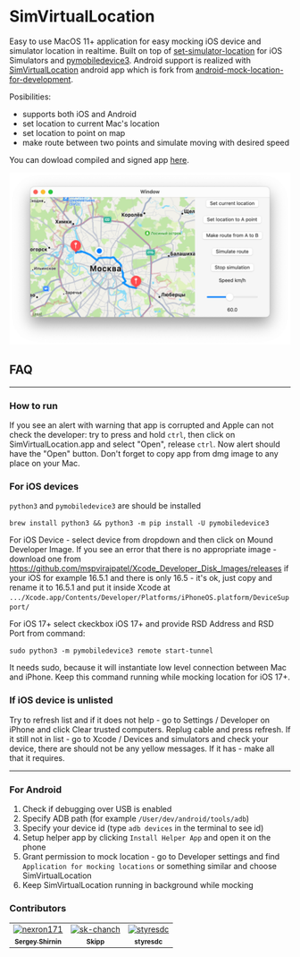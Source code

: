 # SimVirtualLocation

Easy to use MacOS 11+ application for easy mocking iOS device and simulator location in realtime. Built on top of  [set-simulator-location](https://github.com/MobileNativeFoundation/set-simulator-location) for iOS Simulators and [pymobiledevice3](https://github.com/doronz88/pymobiledevice3). Android support is realized with [SimVirtualLocation](https://github.com/nexron171/android-mock-location-for-development) android app which is fork from [android-mock-location-for-development](https://github.com/amotzte/android-mock-location-for-development).

Posibilities:
- supports both iOS and Android
- set location to current Mac's location
- set location to point on map
- make route between two points and simulate moving with desired speed

You can dowload compiled and signed app [here](https://github.com/nexron171/SimVirtualLocation/releases).

![App Screen Shot](https://raw.githubusercontent.com/nexron171/SimVirtualLocation/master/assets/screenshot.png)

## FAQ
---
### How to run
If you see an alert with warning that app is corrupted and Apple can not check the developer: try to press and hold `ctrl`, then click on SimVirtualLocation.app and select "Open", release `ctrl`. Now alert should have the "Open" button. Don't forget to copy app from dmg image to any place on your Mac.

### For iOS devices
`python3` and `pymobiledevice3` are should be installed

```shell
brew install python3 && python3 -m pip install -U pymobiledevice3
```

For iOS Device - select device from dropdown and then click on Mound Developer Image. If you see an error that there is no appropriate image - download one from https://github.com/mspvirajpatel/Xcode_Developer_Disk_Images/releases if your iOS for example 16.5.1 and there is only 16.5 - it's ok, just copy and rename it to 16.5.1 and put it inside Xcode at `.../Xcode.app/Contents/Developer/Platforms/iPhoneOS.platform/DeviceSupport/`

For iOS 17+ select ckeckbox iOS 17+ and provide RSD Address and RSD Port from command:
```shell
sudo python3 -m pymobiledevice3 remote start-tunnel
```
It needs sudo, because it will instantiate low level connection between Mac and iPhone. Keep this command running while mocking location for iOS 17+.

### If iOS device is unlisted

Try to refresh list and if it does not help - go to Settings / Developer on iPhone and click Clear trusted computers. Replug cable and press refresh. If it still not in list - go to Xcode / Devices and simulators and check your device, there are should not be any yellow messages. If it has - make all that it requires.

---
### For Android
1. Check if debugging over USB is enabled
1. Specify ADB path (for example `/User/dev/android/tools/adb`)
1. Specify your device id (type `adb devices` in the terminal to see id)
1. Setup helper app by clicking `Install Helper App` and open it on the phone
1. Grant permission to mock location - go to Developer settings and find `Application for mocking locations` or something similar and choose SimVirtualLocation
1. Keep SimVirtualLocation running in background while mocking

### Contributors

<!-- readme: collaborators,contributors -start -->
<table>
    <tr>
        <td align="center">
            <a href="https://github.com/nexron171">
                <img src="https://avatars.githubusercontent.com/u/6318346?v=4" width="100;" alt="nexron171"/>
                <br />
                <sub><b>Sergey Shirnin</b></sub>
            </a>
        </td>
        <td align="center">
            <a href="https://github.com/sk-chanch">
                <img src="https://avatars.githubusercontent.com/u/22313319?v=4" width="100;" alt="sk-chanch"/>
                <br />
                <sub><b>Skipp</b></sub>
            </a>
        </td>
        <td align="center">
            <a href="https://github.com/styresdc">
                <img src="https://avatars.githubusercontent.com/u/10870930?v=4" width="100;" alt="styresdc"/>
                <br />
                <sub><b>styresdc</b></sub>
            </a>
        </td>
    </tr>
</table>
<!-- readme: collaborators,contributors -end -->
